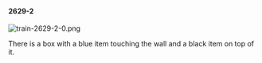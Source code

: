 #### 2629-2
![train-2629-2-0.png](https://github.com/lil-lab/nlvr/raw/master/nlvr/train/images/36/train-2629-2-0.png "train-2629-2-0.png")

There is a box with a blue item touching the wall and a black item on top of it.